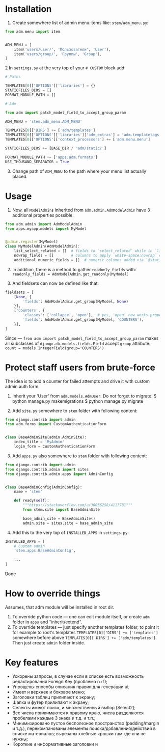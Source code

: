# Installation

1. Create somewhere list of admin menu items like:
`stem/adm_menu.py`:
```python
from adm.menu import item


ADM_MENU = [
    item('users/user/', 'Пользователи', 'User'),
    item('users/group/', 'Группы', 'Group'),
]
```

2 In `settings.py` at the very top of your `# CUSTOM` block add:
```python
# Paths

TEMPLATES[0]['OPTIONS']['libraries'] = {}
STATICFILES_DIRS = []
FORMAT_MODULE_PATH = []

# Adm

from adm import patch_model_field_to_accept_group_param

ADM_MENU = 'stem.adm_menu.ADM_MENU'

TEMPLATES[0]['DIRS'] += ['adm/templates']
TEMPLATES[0]['OPTIONS']['libraries']['adm_extras'] = 'adm.templatetags.adm_extras'
TEMPLATES[0]['OPTIONS']['context_processors'] += ['adm.menu.menu']

STATICFILES_DIRS += [BASE_DIR / 'adm/static/']

FORMAT_MODULE_PATH += ['apps.adm.formats']
USE_THOUSAND_SEPARATOR = True
```

3. Change path of `ADM_MENU` to the path where your menu list actually placed.

# Usage

1. Now, all `ModelAdmins` inherited from `adm.admin.AdmModelAdmin` have 3 additional properties possible:
```python
from adm.admin import AdmModelAdmin
from apps.myapp.models import MyModel


@admin.register(MyModel)
class MyModelAdmin(AdmModelAdmin):
    list_select_related = []  # fields to `select_related` while in `list_editable`
    nowrap_fields = []        # columns to apply `white-space:nowrap` cc-rule
    additional_numeric_fields = []  # numeric columns added via `@staticmethod` must also be aligned to right
```

2. In addition, there is a method to gather `readonly_fields` with:
`readonly_fields = AdmModelAdmin.get_readonly(MyModel)`

3. And fieldsets can now be defined like that:
```python
fieldsets = [
    [None, {
        'fields': AdmModelAdmin.get_group(MyModel, None)
    }],
    ['Counters', {
        'classes': ['collapse', 'open'],  # yes, 'open' now works properly with adm
        'fields': AdmModelAdmin.get_group(MyModel, 'COUNTERS'),
    }],
]
```

Since —
`from adm import patch_model_field_to_accept_group_param`
makes all subclasses of `django.db.models.fields.Field` accept `group` attribute:
`count = models.IntegerField(group='COUNTERS')`

# Protect staff users from brute-force

The idea is to add a counter for failed attempts and drive it with custom admin auth form.

1. Inherit your 'User' from `adm.models.AdmUser`.
   Do not forget to migrate:
   $ python manage.py makemigrations
   $ python manage.py migrate
    
2. Add `site.py` somewhere to `stem` folder with following content:
```python
from django.contrib import admin
from adm.forms import CustomAuthenticationForm


class BaseAdminSite(admin.AdminSite):
    index_title = 'MyAdmin'
    login_form = CustomAuthenticationForm

```
3. Add `apps.py` also somewhere to `stem` folder with following content:
```python
from django.contrib import admin
from django.contrib.admin import sites
from django.contrib.admin.apps import AdminConfig


class BaseAdminConfig(AdminConfig):
    name = 'stem'

    def ready(self):
        """https://stackoverflow.com/a/30056258/4117781"""
        from stem.site import BaseAdminSite

        base_admin_site = BaseAdminSite()
        admin.site = sites.site = base_admin_site
```
4. Add this to the very top of `INSTALLED_APPS` in `settings.py`:
```python
INSTALLED_APPS = [
    # Custom admin
    'stem.apps.BaseAdminConfig',
    
    ...
]
```

Done

# How to override things

Assumes, that adm module will be installed in root dir.

1. To override python code — one can edit module itself, or create `adm` folder in `apps` and "inherit/extend".
2. To override templates — just specify another templates folder, to point it for example to root's templates `TEMPLATES[0]['DIRS'] += ['templates']` somewhere before above `TEMPLATES[0]['DIRS'] += ['adm/templates']`. Then just create `admin` folder inside. 

# Key features

- Ускорены запросы, в случае если в списке есть возможность редактирования Foreign Key (проблема n+1);
- Упрощены способы описания правил для генерации ui;
- Имеет и верхнее и боковое меню;
- Заголовки таблиц прилипают к экрану;
- Шапка и футер прилипают к экрану;
- Селекты имеют поиск, и множественный выбор (Select2);
- Все числа прижимаются к правому краю, числа разделяются пробелами каждые 3 знака и т.д. и т.п.;
- Минимизировано пустое бесполезное пространство (padding/margin и т.д.), перекомпанованы элементы поиска/добавления/действий в списке материалов; вырезаны хлебные крошки там где они не нужны;
- Короткие и информативные заголовки и <title>;
- Все эти изменения адаптируется и под моб. устройства;
- и т.д. и т.п.


# What's done in details

### Шапка:
- Плавающая
- Левое меню перенесено в Шапку, и доступно н всех страницах
- Пользовательские действия вынесены из Шапки на главную страницу

### Список:
- actions / search / add — объединены в одну строку и плавают
- Шапка таблицы, а также первые две th каждой строки — плавают
- Фильтр — плавает
- Пагинация — плавает
- Возможность указать поля, с запретом переноса строк (white-space: nowrap)
- Все числа выровнены по правому краю
- Числа разделяются пробелом каждые 3 знака
- Дроби разделяются точкой, а не запятой

### Детальная Страница:
- Нижняя Панель с кнопками плавает 
- Шапка inline-таблиц, а также первые две th каждой строки — плавают (как в списке)
- Чекбоксы — вытянуты
- Уменьшены расстояния между блоками
- Исправлен баг сворачивания/раскрытия объединённых полей

### Контролы (актуально для Списка и Детальной Страницы):
- Контролы приведены к единому размеру
- Виджет дата/время в одну строку
- Select 2 (в т.ч. multiple)

### Прочее:
- Упрощён <title> на всех страница
- Фавиконка
- Хлебные крошки вынесены в заголовки
- Главная страница вытянута на всю ширину окна
- Мобильная версия — юзабельна


# After any changes check:

### This pages
| Name  | Link |
| --- | --- |
| Дашборд                             | http://127.0.0.1:8000/admin/                           |                                                                          
| Страница апликейшена                | http://127.0.0.1:8000/admin/users/                     |                                                    
| Список: С фильтром                  | http://127.0.0.1:8000/admin/users/user/                |                                                               
| Список: С редактируемыми полями     | http://127.0.0.1:8000/admin/users/group/               |                                               
| Список: Подтверждение удаления      | http://127.0.0.1:3000/admin/users/user/                |                                              
| Детальная: Страница добавления      | http://127.0.0.1:8000/admin/users/user/add/            |                                                  
| Детальная: С филдсетами             | http://127.0.0.1:3000/admin/users/user/1/change/       |                                                               
| Детальная: Простая                  | http://127.0.0.1:3000/admin/users/user/2/change/       |                                                        
| Детальная: История                  | http://127.0.0.1:3000/admin/users/user/1/history/      |                                                        
| Детальная: Подтверждение удаления   | http://127.0.0.1:3000/admin/users/user/1/delete/       |                                                       
| Пользователь: Вход для анонимного   | http://127.0.0.1:8000/admin/                           |                                   
| Пользователь: Сброс пароля          | http://127.0.0.1:3000/admin/users/user/1/password/     |                                                         
| Пользователь: Смена пароля          | http://127.0.0.1:3000/admin/password_change/           |                                                               
| Пользователь: Выход                 | http://127.0.0.1:3000/admin/logout/                    |                                          
| Документация: Главная               | http://127.0.0.1:8000/admin/doc/                       |                                       
| Документация: Список                | http://127.0.0.1:8000/admin/doc/models/                |                                              
| Документация: Детальная страница    | http://127.0.0.1:8000/admin/doc/models/admin.logentry/ |                                                             

### And this blocks
- Левая панель
- Хлебные крошки
- Вёрстка
- Мессаджи
- В светлой и тёмной темах
